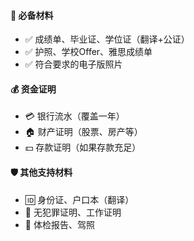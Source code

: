 


#### 🔑 必备材料
- ✅ 成绩单、毕业证、学位证（翻译+公证）
- ✅ 护照、学校Offer、雅思成绩单
- ✅ 符合要求的电子版照片

#### 💰 资金证明
- 💳 银行流水（覆盖一年）
- 🏠 财产证明（股票、房产等）
- 💵 存款证明（如果存款充足）

#### 🛡️ 其他支持材料
- 🆔 身份证、户口本（翻译）
- 🚫 无犯罪证明、工作证明
- 🏥 体检报告、驾照

</details>